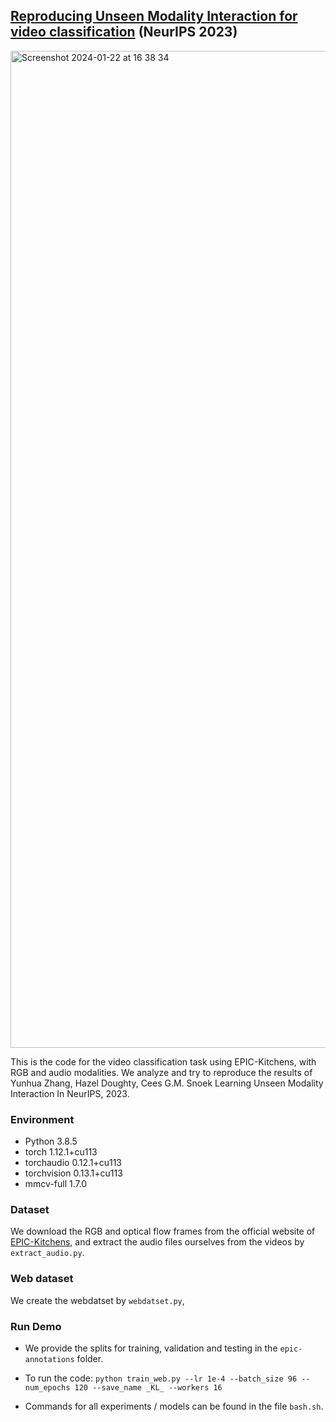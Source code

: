 ## [Reproducing Unseen Modality Interaction for video classification](https://arxiv.org/abs/2306.12795) (NeurIPS 2023)


<img width="1595" alt="Screenshot 2024-01-22 at 16 38 34" src="https://github.com/xiaobai1217/Unseen-Modality-Interaction/assets/22721775/ecc432fb-722d-41bc-befc-4add1a5abb5d">

This is the code for the video classification task using EPIC-Kitchens, with RGB and audio modalities. We analyze and try to reproduce the results of Yunhua Zhang, Hazel Doughty, Cees G.M. Snoek Learning Unseen Modality Interaction In NeurIPS, 2023. 


### Environment
* Python 3.8.5
* torch 1.12.1+cu113
* torchaudio 0.12.1+cu113
* torchvision 0.13.1+cu113
* mmcv-full 1.7.0

### Dataset

We download the RGB and optical flow frames from the official website of [EPIC-Kitchens](https://epic-kitchens.github.io/2023), and extract the audio files ourselves from the videos by `extract_audio.py`. 

### Web dataset
We create the webdatset by `webdatset.py`, 
### Run Demo

* We provide the splits for training, validation and testing in the `epic-annotations` folder. 

* To run the code: 
`python train_web.py --lr 1e-4 --batch_size 96 --num_epochs 120 --save_name _KL_ --workers 16` 


* Commands for all experiments / models can be found in the file `bash.sh`.

